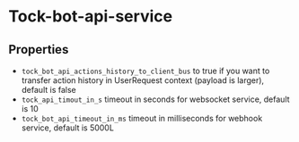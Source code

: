 # Tock-bot-api-service

## Properties

- `tock_bot_api_actions_history_to_client_bus` to true if you want to transfer action history in UserRequest context (payload is larger), default is false
- `tock_api_timout_in_s` timeout in seconds for websocket service, default is 10
- `tock_bot_api_timeout_in_ms` timeout in milliseconds for webhook service, default is 5000L




